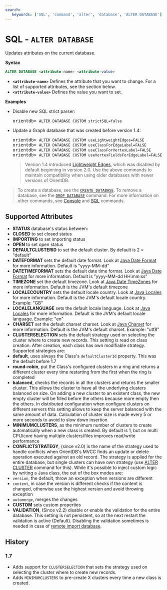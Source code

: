 ```yaml
---
search:
   keywords: ['SQL', 'command', 'alter', 'database', 'ALTER DATABASE']
---
```


# SQL - `ALTER DATABASE`

Updates attributes on the current database.

**Syntax**

```sql
ALTER DATABASE <attribute-name> <attribute-value>
```

- **`<attribute-name>`** Defines the attribute that you want to change.  For a list of supported attributes, see the section below.
- **`<attribute-value>`** Defines the value you want to set.


**Examples**

- Disable new SQL strict parser:

  <pre>
  orientdb> <code class="lang-sql userinput">ALTER DATABASE CUSTOM strictSQL=false</code>
  </pre>

- Update a Graph database that was created before version 1.4:

  <pre>
  orientdb> <code class='lang-sql userinput'>ALTER DATABASE CUSTOM useLightweightEdges=FALSE</code>
  orientdb> <code class='lang-sql userinput'>ALTER DATABASE CUSTOM useClassForEdgeLabel=FALSE</code>
  orientdb> <code class='lang-sql userinput'>ALTER DATABASE CUSTOM useClassForVertexLabel=FALSE</code>
  orientdb> <code class='lang-sql userinput'>ALTER DATABASE CUSTOM useVertexFieldsForEdgeLabel=FALSE</code>
  </pre>

  >Version 1.4 introduced [Lightweight Edges](Lightweight-Edges.md), which was disabled by default beginning in version 2.0.  Use the above commands to maintain compatibility when using older databases with newer versions of OrientDB.




>To create a database, see the [`CREATE DATABASE`](Console-Command-Create-Database.md).  To remove a database, see the [`DROP DATABASE`](Console-Command-Drop-Database.md) command.  For more information on other commands, see [Console](Console-Commands.md) and [SQL](SQL.md) commands.



## Supported Attributes

- **STATUS** database's status between:
 - **CLOSED** to set closed status
 - **IMPORTING** to set importing status
 - **OPEN** to set open status
- **DEFAULTCLUSTERID** to set the default cluster. By default is 2 = "default"
- **DATEFORMAT** sets the default date format. Look at [Java Date Format](http://docs.oracle.com/javase/6/docs/api/java/text/SimpleDateFormat.html) for more information. Default is "yyyy-MM-dd"
- **DATETIMEFORMAT** sets the default date time format. Look at [Java Date Format](http://docs.oracle.com/javase/6/docs/api/java/text/SimpleDateFormat.html) for more information. Default is "yyyy-MM-dd HH:mm:ss"
- **TIMEZONE** set the default timezone. Look at [Java Date TimeZones](http://docs.oracle.com/javase/6/docs/api/java/util/TimeZone.html) for more information. Default is the JVM's default timezone
- **LOCALECOUNTRY** sets the default locale country. Look at [Java Locales](http://docs.oracle.com/javase/6/docs/api/java/util/Locale.html) for more information. Default is the JVM's default locale country. Example: "GB"
- **LOCALELANGUAGE** sets the default locale language. Look at [Java Locales](http://docs.oracle.com/javase/6/docs/api/java/util/Locale.html) for more information. Default is the JVM's default locale language. Example: "en"
- **CHARSET** set the default charset charset. Look at [Java Charset](http://docs.oracle.com/javase/6/docs/api/java/nio/charset/Charset.html) for more information. Default is the JVM's default charset. Example: "utf8"
- **CLUSTERSELECTION** sets the default strategy used on selecting the cluster where to create new records. This setting is read on class creation. After creation, each class has own modifiable strategy. Supported strategies are:
 - **default**, uses always the Class's ```defaultClusterId``` property. This was the default before 1.7
 - **round-robin**, put the Class's configured clusters in a ring and returns a different cluster every time restarting from the first when the ring is completed
 - **balanced**, checks the records in all the clusters and returns the smaller cluster. This allows the cluster to have all the underlying clusters balanced on size. On adding a new cluster to an existent class, the new empty cluster will be filled before the others because more empty then the others. In distributed configuration when configure clusters on different servers this setting allows to keep the server balanced with the same amount of data. Calculation of cluster size is made every 5 or more seconds to avoid to slow down insertion
- **MINIMUMCLUSTERS**, as the minimum number of clusters to create automatically when a new class is created. By default is 1, but on multi CPU/core having multiple clusters/files improves read/write performance
- **CONFLICTSTRATEGY**, (since v2.0) is the name of the strategy used to handle conflicts when OrientDB's MVCC finds an update or delete operation executed against an old record. The strategy is applied for the entire database, but single clusters can have own strategy (use [ALTER CLUSTER](SQL-Alter-Cluster.md) command for this). While it's possible to inject custom logic by writing a Java class, the out of the box modes are:
 - `version`, the default, throw an exception when versions are different
 - `content`, in case the version is different checks if the content is changed, otherwise use the highest version and avoid throwing exception
 - `automerge`, merges the changes
- **CUSTOM** sets custom properties
- **VALIDATION**, (Since v2.2) disable or enable the validation for the entire database. This setting is not persistent, so at the next restart the validation is active (Default). Disabling the validation sometimes is needed in case of [remote import database](Console-Command-Import.md#validation-errors).



## History
### 1.7
- Adds support for `CLUSTERSELECTION` that sets the strategy used on selecting the cluster where to create new records.
- Adds `MINIMUMCLUSTERS` to pre-create X clusters every time a new class is created.

